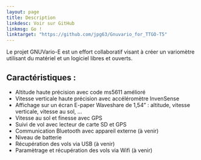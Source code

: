 ```yaml
---
layout: page
title: Description
linkdesc: Voir sur GitHub
linkmsg: Go !
linktarget: "https://github.com/jpg63/Gnuvario_for_TTGO-T5"
---
```

Le projet GNUVario-E est un effort collaboratif visant à créer un variomètre utilisant du matériel et un logiciel libres et ouverts.

Caractéristiques :
---------
* Altitude haute précision avec code ms5611 amélioré
* Vitesse verticale haute précision avec accéléromètre InvenSense
* Affichage sur un écran E-paper Waveshare de 1,54” : altitude, vitesse verticale, vitesse au sol, ...
* Vitesse au sol et finesse avec GPS 
* Suivi de vol avec lecteur de carte SD et GPS 
* Communication Bluetooth avec appareil externe (à venir)
* Niveau de batterie 
* Récupération des vols via USB (à venir)
* Paramètrage et récupération des vols via Wifi (à venir)

